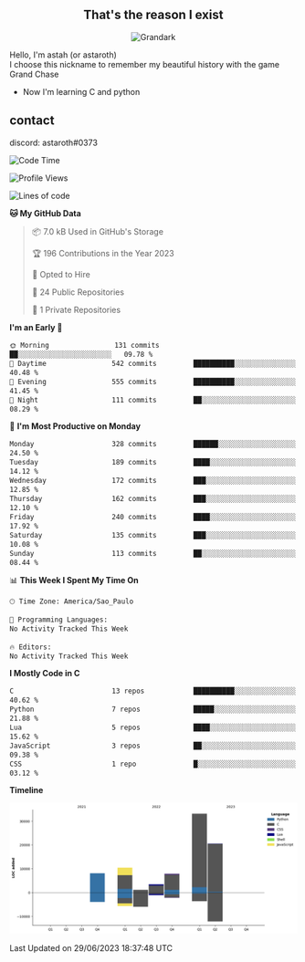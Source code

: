 <h2 align="center">That's the reason I exist</h2>

<p align="center">
  <img src="https://i.imgur.com/5HXDsn9.gif" width="500" alt="Grandark" href="https://www.artstation.com/artwork/dOBdmX" title="Grandark">
</p>


Hello, I'm astah (or astaroth)  
I choose this nickname to remember my beautiful history with the game Grand Chase  

- Now I'm learning C and python

## contact

discord: astaroth#0373
<!--START_SECTION:waka-->
![Code Time](http://img.shields.io/badge/Code%20Time-316%20hrs%2015%20mins-blue)

![Profile Views](http://img.shields.io/badge/Profile%20Views-1-blue)

![Lines of code](https://img.shields.io/badge/From%20Hello%20World%20I%27ve%20Written-84.5%20thousand%20lines%20of%20code-blue)

**🐱 My GitHub Data** 

> 📦 7.0 kB Used in GitHub's Storage 
 > 
> 🏆 196 Contributions in the Year 2023
 > 
> 💼 Opted to Hire
 > 
> 📜 24 Public Repositories 
 > 
> 🔑 1 Private Repositories 
 > 
**I'm an Early 🐤** 

```text
🌞 Morning                131 commits         ██░░░░░░░░░░░░░░░░░░░░░░░   09.78 % 
🌆 Daytime                542 commits         ██████████░░░░░░░░░░░░░░░   40.48 % 
🌃 Evening                555 commits         ██████████░░░░░░░░░░░░░░░   41.45 % 
🌙 Night                  111 commits         ██░░░░░░░░░░░░░░░░░░░░░░░   08.29 % 
```
📅 **I'm Most Productive on Monday** 

```text
Monday                   328 commits         ██████░░░░░░░░░░░░░░░░░░░   24.50 % 
Tuesday                  189 commits         ████░░░░░░░░░░░░░░░░░░░░░   14.12 % 
Wednesday                172 commits         ███░░░░░░░░░░░░░░░░░░░░░░   12.85 % 
Thursday                 162 commits         ███░░░░░░░░░░░░░░░░░░░░░░   12.10 % 
Friday                   240 commits         ████░░░░░░░░░░░░░░░░░░░░░   17.92 % 
Saturday                 135 commits         ███░░░░░░░░░░░░░░░░░░░░░░   10.08 % 
Sunday                   113 commits         ██░░░░░░░░░░░░░░░░░░░░░░░   08.44 % 
```


📊 **This Week I Spent My Time On** 

```text
🕑︎ Time Zone: America/Sao_Paulo

💬 Programming Languages: 
No Activity Tracked This Week

🔥 Editors: 
No Activity Tracked This Week
```

**I Mostly Code in C** 

```text
C                        13 repos            ██████████░░░░░░░░░░░░░░░   40.62 % 
Python                   7 repos             █████░░░░░░░░░░░░░░░░░░░░   21.88 % 
Lua                      5 repos             ████░░░░░░░░░░░░░░░░░░░░░   15.62 % 
JavaScript               3 repos             ██░░░░░░░░░░░░░░░░░░░░░░░   09.38 % 
CSS                      1 repo              █░░░░░░░░░░░░░░░░░░░░░░░░   03.12 % 
```



**Timeline**

![Lines of Code chart](https://raw.githubusercontent.com/astahjmo/astahjmo/main/assets/bar_graph.png)


 Last Updated on 29/06/2023 18:37:48 UTC
<!--END_SECTION:waka-->
